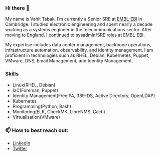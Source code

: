 ### Hi there 👋

My name is Vahit Tabak.  I’m currently a Senior SRE at [EMBL-EBI](https://ebi.ac.uk/) in Cambridge. I studied electronic engineering and spent nearly a decade working as a systems engineer in the telecommunications sector. After moving to England, I continued to sysadmin/SRE roles at EMBL-EBI.

My expertise includes data center management, backbone operations, infrastructure automation, observability, and identity management. I am proficient in technologies such as RHEL, Debian, Kubernetes, Puppet, VMware, DNS, Email Management, and Identity Management.

### Skills

- Linux(RHEL, Debian)
- IaC(Foreman, Puppet)
- Identity Management(FreeIPA, 389-DS, Active Directory, OpenLDAP)
- Kubernetes
- Programming(Python, Bash)
- Monitoring(ELK, CheckMK, LibreNMS, Cacti)
- Virtualisation(VMware)

### 📫 How to best reach out:
- [LinkedIn](https://www.linkedin.com/in/vahittabak)
- [Twitter](https://twitter.com/vahittabak)
